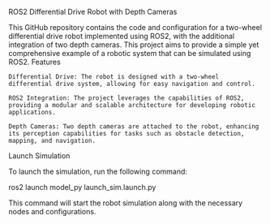 ROS2 Differential Drive Robot with Depth Cameras

This GitHub repository contains the code and configuration for a two-wheel differential drive robot implemented using ROS2, with the additional integration of two depth cameras. This project aims to provide a simple yet comprehensive example of a robotic system that can be simulated using ROS2.
Features

    Differential Drive: The robot is designed with a two-wheel differential drive system, allowing for easy navigation and control.

    ROS2 Integration: The project leverages the capabilities of ROS2, providing a modular and scalable architecture for developing robotic applications.

    Depth Cameras: Two depth cameras are attached to the robot, enhancing its perception capabilities for tasks such as obstacle detection, mapping, and navigation.

Launch Simulation

To launch the simulation, run the following command:


ros2 launch model_py launch_sim.launch.py

This command will start the robot simulation along with the necessary nodes and configurations.
